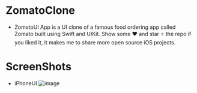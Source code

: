 # ZomatoClone
* ZomatoUI App is a UI clone of a famous food ordering app called Zomato built using Swift and UIKit. Show some ❤️ and star ⭐ the repo if you liked it, it makes me to share more open source iOS projects.

# ScreenShots
* iPhoneUI
 ![image](https://user-images.githubusercontent.com/75114840/184344180-cdf0df3a-a0e0-4a72-b47b-2a1055f890f3.png)

